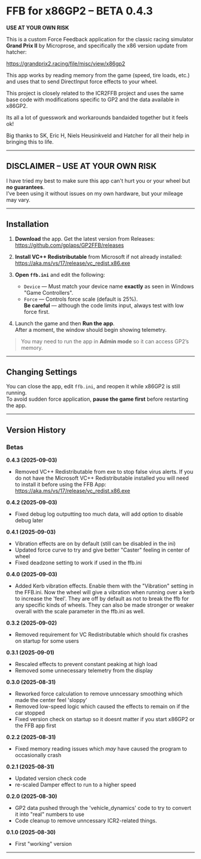 # FFB for x86GP2 – BETA 0.4.3
**USE AT YOUR OWN RISK**

This is a custom Force Feedback application for the classic racing simulator **Grand Prix II** by Microprose, and specifically the x86 version update from hatcher:

https://grandprix2.racing/file/misc/view/x86gp2

This app works by reading memory from the game (speed, tire loads, etc.) and uses that to send DirectInput force effects to your wheel.

This project is closely related to the ICR2FFB project and uses the same base code with modifications specific to GP2 and the data available in x86GP2.

Its all a lot of guesswork and workarounds bandaided together but it feels ok!

Big thanks to SK, Eric H, Niels Heusinkveld and Hatcher for all their help in bringing this to life.

---

## DISCLAIMER – USE AT YOUR OWN RISK

I have tried my best to make sure this app can't hurt you or your wheel but **no guarantees**.  
I’ve been using it without issues on my own hardware, but your mileage may vary.

---

## Installation

1. **Download** the app. Get the latest version from Releases: https://github.com/gplaps/GP2FFB/releases
2. **Install VC++ Redistributable** from Microsoft if not already installed: https://aka.ms/vs/17/release/vc_redist.x86.exe
3. **Open `ffb.ini`** and edit the following:
    - `Device` — Must match your device name **exactly** as seen in Windows "Game Controllers".
    - `Force` — Controls force scale (default is 25%).  
      **Be careful** — although the code limits input, always test with low force first.

4. Launch the game and then **Run the app**.  
   After a moment, the window should begin showing telemetry.

> You may need to run the app in **Admin mode** so it can access GP2’s memory.

---

## Changing Settings

You can close the app, edit `ffb.ini`, and reopen it while x86GP2 is still running.  
To avoid sudden force application, **pause the game first** before restarting the app.

---

## Version History

### Betas
**0.4.3 (2025-09-03)** 
- Removed VC++ Redistributable from exe to stop false virus alerts. If you do not have the Microsoft VC++ Redistributable installed you will need to install it before using the FFB App: https://aka.ms/vs/17/release/vc_redist.x86.exe

**0.4.2 (2025-09-03)** 
- Fixed debug log outputting too much data, will add option to disable debug later

**0.4.1 (2025-09-03)** 
- Vibration effects are on by default (still can be disabled in the ini)
- Updated force curve to try and give better "Caster" feeling in center of wheel
- Fixed deadzone setting to work if used in the ffb.ini

**0.4.0 (2025-09-03)** 
- Added Kerb vibration effects. Enable them with the "Vibration" setting in the FFB.ini. Now the wheel will give a vibration when running over a kerb to increase the 'feel'. They are off by default as not to break the ffb for any specific kinds of wheels. They can also be made stronger or weaker overall with the scale parameter in the ffb.ini as well.

**0.3.2 (2025-09-02)** 
- Removed requirement for VC Redistributable which should fix crashes on startup for some users

**0.3.1 (2025-09-01)** 
- Rescaled effects to prevent constant peaking at high load
- Removed some unnecessary telemetry from the display

**0.3.0 (2025-08-31)** 
- Reworked force calculation to remove unncessary smoothing which made the center feel 'sloppy'
- Removed low-speed logic which caused the effects to remain on if the car stopped
- Fixed version check on startup so it doesnt matter if you start x86GP2 or the FFB app first

**0.2.2 (2025-08-31)** 
- Fixed memory reading issues which *may* have caused the program to occasionally crash

**0.2.1 (2025-08-31)** 
- Updated version check code
- re-scaled Damper effect to run to a higher speed

**0.2.0 (2025-08-30)** 
- GP2 data pushed through the 'vehicle_dynamics' code to try to convert it into "real" numbers to use
- Code cleanup to remove unncessary ICR2-related things.

**0.1.0 (2025-08-30)** 
- First "working" version

---